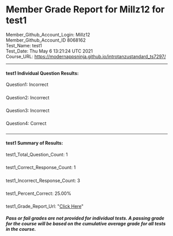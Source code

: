 # Member Grade Report for Millz12 for test1  
   
Member_Github_Account_Login: Millz12  
Member_Github_Account_ID 8068162  
Test_Name: test1  
Test_Date: Thu May  6 13:21:24 UTC 2021  
Course_URL: https://modernappsninja.github.io/introtanzustandard_ts7297/  
   
---  
#### test1 Individual Question Results:  
Question1: Incorrect  
#####  
Question2: Incorrect  
#####  
Question3: Incorrect  
#####  
Question4: Correct  
#####  
---  
#### test1 Summary of Results:  
test1_Total_Question_Count: 1  
#####  
test1_Correct_Response_Count: 1  
#####  
test1_Incorrect_Response_Count: 3  
#####  
test1_Percent_Correct: 25.00%  
#####  
test1_Grade_Report_Url: "[Click Here](https://github.com/modernappsninjas/Millz12/blob/main/static/userdata/courses/introtanzustandard_ts7297/grade_report.pr78.test1.md)"
##### Pass or fail grades are not provided for individual tests. A passing grade for the course will be based on the cumulative average grade for all tests in the course.  
